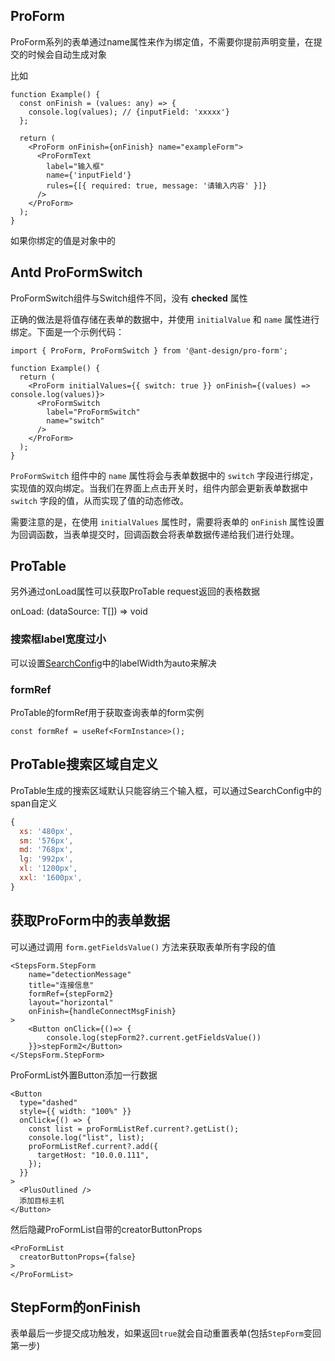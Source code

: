 ## ProForm

ProForm系列的表单通过name属性来作为绑定值，不需要你提前声明变量，在提交的时候会自动生成对象

比如

```tsx
function Example() {
  const onFinish = (values: any) => {
    console.log(values); // {inputField: 'xxxxx'}
  };

  return (
    <ProForm onFinish={onFinish} name="exampleForm">
      <ProFormText
        label="输入框"
        name={'inputField'}
        rules={[{ required: true, message: '请输入内容' }]}
      />
    </ProForm>
  );
}
```

如果你绑定的值是对象中的



## Antd ProFormSwitch

ProFormSwitch组件与Switch组件不同，没有 **checked** 属性

正确的做法是将值存储在表单的数据中，并使用 `initialValue` 和 `name` 属性进行绑定。下面是一个示例代码：

```tsx
import { ProForm, ProFormSwitch } from '@ant-design/pro-form';

function Example() {
  return (
    <ProForm initialValues={{ switch: true }} onFinish={(values) => console.log(values)}>
      <ProFormSwitch
        label="ProFormSwitch"
        name="switch"
      />
    </ProForm>
  );
}
```

`ProFormSwitch` 组件中的 `name` 属性将会与表单数据中的 `switch` 字段进行绑定，实现值的双向绑定。当我们在界面上点击开关时，组件内部会更新表单数据中 `switch` 字段的值，从而实现了值的动态修改。

需要注意的是，在使用 `initialValues` 属性时，需要将表单的 `onFinish` 属性设置为回调函数，当表单提交时，回调函数会将表单数据传递给我们进行处理。



## ProTable

另外通过onLoad属性可以获取ProTable request返回的表格数据

onLoad: (dataSource: T[]) => void



### 搜索框label宽度过小

可以设置[SearchConfig](https://procomponents.ant.design/components/table#search-%E6%90%9C%E7%B4%A2%E8%A1%A8%E5%8D%95)中的labelWidth为auto来解决

### formRef

ProTable的formRef用于获取查询表单的form实例

```tsx
const formRef = useRef<FormInstance>();
```



## ProTable搜索区域自定义

ProTable生成的搜索区域默认只能容纳三个输入框，可以通过SearchConfig中的span自定义

```js
{
  xs: '480px',
  sm: '576px',
  md: '768px',
  lg: '992px',
  xl: '1200px',
  xxl: '1600px',
}
```





## 获取ProForm中的表单数据

可以通过调用 `form.getFieldsValue()` 方法来获取表单所有字段的值

```tsx
<StepsForm.StepForm
    name="detectionMessage"
    title="连接信息"
    formRef={stepForm2}
    layout="horizontal"
    onFinish={handleConnectMsgFinish}
>
    <Button onClick={()=> {
        console.log(stepForm2?.current.getFieldsValue())
    }}>stepForm2</Button>
</StepsForm.StepForm>
```

ProFormList外置Button添加一行数据

```tsx
<Button
  type="dashed"
  style={{ width: "100%" }}
  onClick={() => {
    const list = proFormListRef.current?.getList();
    console.log("list", list);
    proFormListRef.current?.add({
      targetHost: "10.0.0.111",
    });
  }}
>
  <PlusOutlined />
  添加目标主机
</Button>
```

然后隐藏ProFormList自带的creatorButtonProps

```tsx
<ProFormList
  creatorButtonProps={false}
>
</ProFormList>
```



## StepForm的onFinish

表单最后一步提交成功触发，如果返回`true`就会自动重置表单(包括`StepForm`变回第一步)